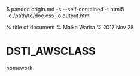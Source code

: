 $ pandoc origin.md -s --self-contained -t html5 \
    -c /path/to/doc.css -o output.html
    
% title of document
% Maika Warita
% 2017 Nov 28
# DSTI_AWSCLASS
homework 
